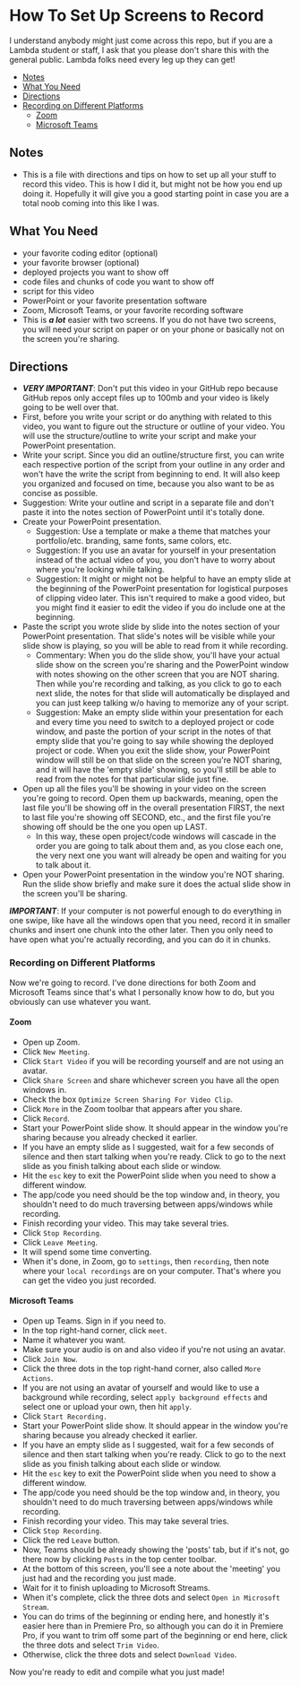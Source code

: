 
# How To Set Up Screens to Record

I understand anybody might just come across this repo, but if you are a Lambda student or staff, I ask that you please don't share this with the general public.   Lambda folks need every leg up they can get!

- [Notes](#Notes)
- [What You Need](#What-You-Need)
- [Directions](#Directions)
- [Recording on Different Platforms](#Recording-on-Different-Platforms)
  - [Zoom](#Zoom)
  - [Microsoft Teams](#Microsoft-Teams)

## Notes

- This is a file with directions and tips on how to set up all your stuff to record this video.  This is how I did it, but might not be how you end up doing it.  Hopefully it will give you a good starting point in case you are a total noob coming into this like I was.

## What You Need

- your favorite coding editor (optional)
- your favorite browser (optional)
- deployed projects you want to show off
- code files and chunks of code you want to show off
- script for this video
- PowerPoint or your favorite presentation software
- Zoom, Microsoft Teams, or your favorite recording software
- This is ***a lot*** easier with two screens.  If you do not have two screens, you will need your script on paper or on your phone or basically not on the screen you're sharing.

## Directions

- ***VERY IMPORTANT***:  Don't put this video in your GitHub repo because GitHub repos only accept files up to 100mb and your video is likely going to be well over that.
- First, before you write your script or do anything with related to this video, you want to figure out the structure or outline of your video.  You will use the structure/outline to write your script and make your PowerPoint presentation.  
- Write your script.  Since you did an outline/structure first, you can write each respective portion of the script from your outline in any order and won't have the write the script from beginning to end.  It will also keep you organized and focused on time, because you also want to be as concise as possible.
- Suggestion:  Write your outline and script in a separate file and don't paste it into the notes section of PowerPoint until it's totally done.
- Create your PowerPoint presentation.
  - Suggestion:  Use a template or make a theme that matches your portfolio/etc. branding, same fonts, same colors, etc.
  - Suggestion:  If you use an avatar for yourself in your presentation instead of the actual video of you, you don't have to worry about where you're looking while talking.  
  - Suggestion:  It might or might not be helpful to have an empty slide at the beginning of the PowerPoint presentation for logistical purposes of clipping video later.  This isn't required to make a good video, but you might find it easier to edit the video if you do include one at the beginning.
- Paste the script you wrote slide by slide into the notes section of your PowerPoint presentation.  That slide's notes will be visible while your slide show is playing, so you will be able to read from it while recording.
  - Commentary:  When you do the slide show, you'll have your actual slide show on the screen you're sharing and the PowerPoint window with notes showing on the other screen that you are NOT sharing.  Then while you're recording and talking, as you click to go to each next slide, the notes for that slide will automatically be displayed and you can just keep talking w/o having to memorize any of your script.
  - Suggestion:  Make an empty slide within your presentation for each and every time you need to switch to a deployed project or code window, and paste the portion of your script in the notes of that empty slide that you're going to say while showing the deployed project or code.  When you exit the slide show, your PowerPoint window will still be on that slide on the screen you're NOT sharing, and it will have the 'empty slide' showing, so you'll still be able to read from the notes for that particular slide just fine.
- Open up all the files you'll be showing in your video on the screen you're going to record.  Open them up backwards, meaning, open the last file you'll be showing off in the overall presentation FIRST, the next to last file you're showing off SECOND, etc., and the first file you're showing off should be the one you open up LAST.  
  - In this way, these open project/code windows will cascade in the order you are going to talk about them and, as you close each one, the very next one you want will already be open and waiting for you to talk about it.  
- Open your PowerPoint presentation in the window you're NOT sharing.  Run the slide show briefly and make sure it does the actual slide show in the screen you'll be sharing.

***IMPORTANT***:  If your computer is not powerful enough to do everything in one swipe, like have all the windows open that you need, record it in smaller chunks and insert one chunk into the other later.  Then you only need to have open what you're actually recording, and you can do it in chunks.

### Recording on Different Platforms

Now we're going to record.  I've done directions for both Zoom and Microsoft Teams since that's what I personally know how to do, but you obviously can use whatever you want.

#### Zoom

- Open up Zoom.
- Click ```New Meeting```.
- Click ```Start Video``` if you will be recording yourself and are not using an avatar.
- Click ```Share Screen``` and share whichever screen you have all the open windows in.
- Check the box ```Optimize Screen Sharing For Video Clip```.
- Click ```More``` in the Zoom toolbar that appears after you share.
- Click ```Record```.
- Start your PowerPoint slide show.  It should appear in the window you're sharing because you already checked it earlier.
- If you have an empty slide as I suggested, wait for a few seconds of silence and then start talking when you're ready.  Click to go to the next slide as you finish talking about each slide or window.
- Hit the ```esc``` key to exit the PowerPoint slide when you need to show a different window.
- The app/code you need should be the top window and, in theory, you shouldn't need to do much traversing between apps/windows while recording.
- Finish recording your video.  This may take several tries.
- Click ```Stop Recording```.
- Click ```Leave Meeting```.
- It will spend some time converting.
- When it's done, in Zoom, go to ```settings```, then ```recording```, then note where your ```local recordings``` are on your computer.  That's where you can get the video you just recorded.

#### Microsoft Teams

- Open up Teams.  Sign in if you need to.
- In the top right-hand corner, click ```meet```.
- Name it whatever you want.
- Make sure your audio is on and also video if you're not using an avatar.
- Click ```Join Now```.
- Click the three dots in the top right-hand corner, also called ```More Actions```.
- If you are not using an avatar of yourself and would like to use a background while recording, select ```apply background effects``` and select one or upload your own, then hit ```apply```.
- Click ```Start Recording.```
- Start your PowerPoint slide show.  It should appear in the window you're sharing because you already checked it earlier.
- If you have an empty slide as I suggested, wait for a few seconds of silence and then start talking when you're ready.  Click to go to the next slide as you finish talking about each slide or window.
- Hit the ```esc``` key to exit the PowerPoint slide when you need to show a different window.
- The app/code you need should be the top window and, in theory, you shouldn't need to do much traversing between apps/windows while recording.
- Finish recording your video.  This may take several tries.
- Click ```Stop Recording```.
- Click the red ```Leave``` button.
- Now, Teams should be already showing the 'posts' tab, but if it's not, go there now by clicking ```Posts``` in the top center toolbar.
- At the bottom of this screen, you'll see a note about the 'meeting' you just had and the recording you just made.
- Wait for it to finish uploading to Microsoft Streams.
- When it's complete, click the three dots and select ```Open in Microsoft Stream```.
- You can do trims of the beginning or ending here, and honestly it's easier here than in Premiere Pro, so although you can do it in Premiere Pro, if you want to trim off some part of the beginning or end here, click the three dots and select ```Trim Video```.
- Otherwise, click the three dots and select ```Download Video```.

Now you're ready to edit and compile what you just made!
